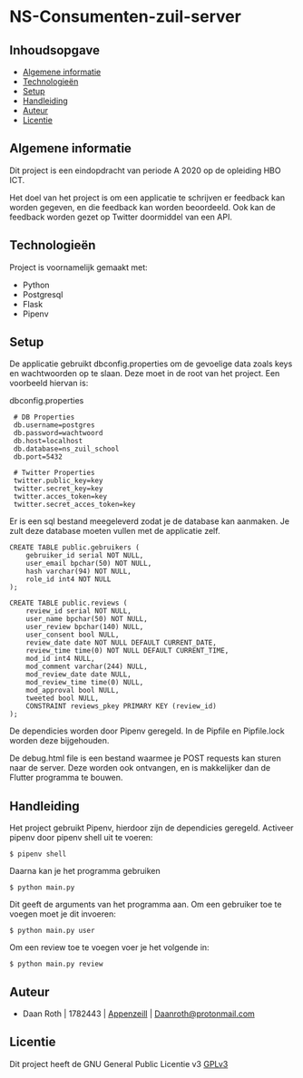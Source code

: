 # NS-Consumenten-zuil-server

## Inhoudsopgave 
* [Algemene informatie](#algemene-informatie)
* [Technologieën](#technologieën)
* [Setup](#setup)
* [Handleiding](#handleiding)
* [Auteur](#auteur)
* [Licentie](#licentie)

## Algemene informatie
Dit project is een eindopdracht van periode A 2020 op de opleiding HBO ICT.

Het doel van het project is om een applicatie te schrijven er feedback kan worden gegeven, en die feedback kan worden beoordeeld.
Ook kan de feedback worden gezet op Twitter doormiddel van een API.
	
## Technologieën
Project is voornamelijk gemaakt met:
* Python
* Postgresql
* Flask
* Pipenv
  
## Setup
De applicatie gebruikt dbconfig.properties om de gevoelige data zoals keys en wachtwoorden op te slaan.
Deze moet in de root van het project.
Een voorbeeld hiervan is:

dbconfig.properties
```
 # DB Properties
 db.username=postgres
 db.password=wachtwoord
 db.host=localhost
 db.database=ns_zuil_school
 db.port=5432
 
 # Twitter Properties
 twitter.public_key=key
 twitter.secret_key=key
 twitter.acces_token=key
 twitter.secret_acces_token=key
```

Er is een sql bestand meegeleverd zodat je de database kan aanmaken.
Je zult deze database moeten vullen met de applicatie zelf.
```
CREATE TABLE public.gebruikers (
	gebruiker_id serial NOT NULL,
	user_email bpchar(50) NOT NULL,
	hash varchar(94) NOT NULL,
	role_id int4 NOT NULL
);

CREATE TABLE public.reviews (
	review_id serial NOT NULL,
	user_name bpchar(50) NOT NULL,
	user_review bpchar(140) NULL,
	user_consent bool NULL,
	review_date date NOT NULL DEFAULT CURRENT_DATE,
	review_time time(0) NOT NULL DEFAULT CURRENT_TIME,
	mod_id int4 NULL,
	mod_comment varchar(244) NULL,
	mod_review_date date NULL,
	mod_review_time time(0) NULL,
	mod_approval bool NULL,
	tweeted bool NULL,
	CONSTRAINT reviews_pkey PRIMARY KEY (review_id)
);
```

De dependicies worden door Pipenv geregeld.
In de Pipfile en Pipfile.lock worden deze bijgehouden.

De debug.html file is een bestand waarmee je POST requests kan sturen naar de server. Deze worden ook ontvangen, en is makkelijker dan de Flutter programma te bouwen.

## Handleiding
Het project gebruikt Pipenv, hierdoor zijn de dependicies geregeld.
Activeer pipenv door pipenv shell uit te voeren:
```
$ pipenv shell
```

Daarna kan je het programma gebruiken
```
$ python main.py
```

Dit geeft de arguments van het programma aan.
Om een gebruiker toe te voegen moet je dit invoeren:
```
$ python main.py user
```

Om een review toe te voegen voer je het volgende in:
```
$ python main.py review
```

## Auteur 
* Daan Roth | 1782443 | [Appenzeill](https://github.com/Appenzeill) | Daanroth@protonmail.com

## Licentie

Dit project heeft de GNU General Public Licentie v3 [GPLv3](https://www.gnu.org/licenses/gpl-3.0.en.html)
